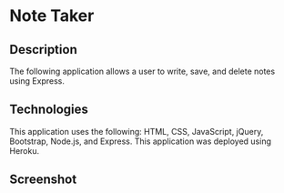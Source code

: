 # Note Taker
## Description
The following application allows a user to write, save, and delete notes using Express. 

## Technologies
This application uses the following: HTML, CSS, JavaScript, jQuery, Bootstrap, Node.js, and Express. This application was deployed using Heroku.

## Screenshot